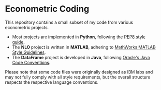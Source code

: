 # Econometric Coding
This repository contains a small subset of my code from various econometric projects.

- Most projects are implemented in **Python**, following the [PEP8 style guide](https://peps.python.org/pep-0008/).
- The **NLO** project is written in **MATLAB**, adhering to [MathWorks MATLAB Style Guidelines](https://www.mathworks.com/matlabcentral/fileexchange/46056-matlab-style-guidelines-2-0).
- The **DataFrame** project is developed in **Java**, following [Oracle's Java Code Conventions](https://www.oracle.com/java/technologies/javase/codeconventions-contents.html).

Please note that some code files were originally designed as IBM labs and may not fully comply with all style requirements, but the overall structure respects the respective language conventions.

